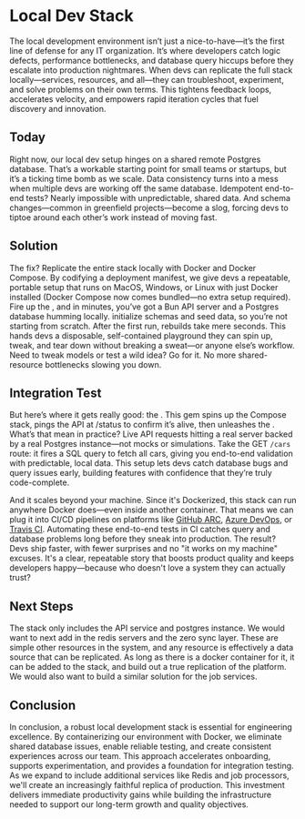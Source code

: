 # Local Dev Stack

The local development environment isn’t just a nice-to-have—it’s the first line of defense for any IT organization. It’s where developers catch logic defects, performance bottlenecks, and database query hiccups before they escalate into production nightmares. When devs can replicate the full stack locally—services, resources, and all—they can troubleshoot, experiment, and solve problems on their own terms. This tightens feedback loops, accelerates velocity, and empowers rapid iteration cycles that fuel discovery and innovation.

##  Today 

Right now, our local dev setup hinges on a shared remote Postgres database. That’s a workable starting point for small teams or startups, but it’s a ticking time bomb as we scale. Data consistency turns into a mess when multiple devs are working off the same database. Idempotent end-to-end tests? Nearly impossible with unpredictable, shared data. And schema changes—common in greenfield projects—become a slog, forcing devs to tiptoe around each other’s work instead of moving fast.

## Solution 

The fix? Replicate the entire stack locally with Docker and Docker Compose. By codifying a deployment manifest, we give devs a repeatable, portable setup that runs on MacOS, Windows, or Linux with just Docker installed (Docker Compose now comes bundled—no extra setup required). Fire up the , and in minutes, you’ve got a Bun API server and a Postgres database humming locally.  initialize schemas and seed data, so you’re not starting from scratch. After the first run, rebuilds take mere seconds. This hands devs a disposable, self-contained playground they can spin up, tweak, and tear down without breaking a sweat—or anyone else’s workflow. Need to tweak models or test a wild idea? Go for it. No more shared-resource bottlenecks slowing you down.

## Integration Test
But here’s where it gets really good: the . This gem spins up the Compose stack, pings the API at /status to confirm it’s alive, then unleashes the . What’s that mean in practice? Live API requests hitting a real server backed by a real Postgres instance—not mocks or simulations. Take the GET `/cars` route: it fires a SQL query to fetch all cars, giving you end-to-end validation with predictable, local data. This setup lets devs catch database bugs and query issues early, building features with confidence that they’re truly code-complete.

And it scales beyond your machine. Since it's Dockerized, this stack can run anywhere Docker does—even inside another container. That means we can plug it into CI/CD pipelines on platforms like [GitHub ARC](https://github.com/actions/actions-runner-controller), [Azure DevOps](https://azure.microsoft.com/en-us/services/devops/), or [Travis CI](https://travis-ci.org/). Automating these end-to-end tests in CI catches query and database problems long before they sneak into production. The result? Devs ship faster, with fewer surprises and no "it works on my machine" excuses. It's a clear, repeatable story that boosts product quality and keeps developers happy—because who doesn't love a system they can actually trust?

## Next Steps

The stack only includes the API service and postgres instance. We would want to next add in the redis servers and the zero sync layer. These are simple other resources in the system, and any resource is effectively a data source that can be replicated. As long as there is a docker container for it, it can be added to the stack, and build out a true replication of the platform. We would also want to build a similar solution for the job services.

## Conclusion

In conclusion, a robust local development stack is essential for engineering excellence. By containerizing our environment with Docker, we eliminate shared database issues, enable reliable testing, and create consistent experiences across our team. This approach accelerates onboarding, supports experimentation, and provides a foundation for integration testing. As we expand to include additional services like Redis and job processors, we'll create an increasingly faithful replica of production. This investment delivers immediate productivity gains while building the infrastructure needed to support our long-term growth and quality objectives.


